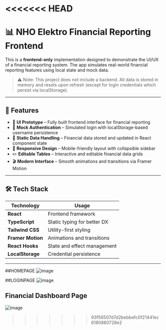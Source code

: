 <<<<<<< HEAD
=======
# 📊 NHO Elektro Financial Reporting Frontend

This is a **frontend-only** implementation designed to demonstrate the UI/UX of a financial reporting system. The app simulates real-world financial reporting features using local state and mock data.

> ⚠️ Note: This project does not include a backend. All data is stored in memory and resets upon refresh (except for login credentials which persist via localStorage).

---

## 🚀 Features

- 🎨 **UI Prototype** – Fully built frontend interface for financial reporting
- 🔐 **Mock Authentication** – Simulated login with localStorage-based username persistence
- 💾 **Static Data Handling** – Financial data stored and updated in React component state
- 📱 **Responsive Design** – Mobile-friendly layout with collapsible sidebar
- ✏️ **Editable Tables** – Interactive and editable financial data grids
- 🎬 **Modern Interface** – Smooth animations and transitions via Framer Motion

---

## 🛠️ Tech Stack

| Technology      | Usage                        |
|-----------------|------------------------------|
| **React**       | Frontend framework            |
| **TypeScript**  | Static typing for better DX   |
| **Tailwind CSS**| Utility-first styling         |
| **Framer Motion**| Animations and transitions   |
| **React Hooks** | State and effect management   |
| **LocalStorage**| Credential persistence      |
---------------------------------------------------

##HOMEPAGE 
![image](https://github.com/user-attachments/assets/acf4392b-7e3d-4160-96eb-1a2288b1d1e8)

##LOGINPAGE
![image](https://github.com/user-attachments/assets/19e4b13d-296c-477b-9caf-503692e88336)

## Financial Dashboard Page
![image](https://github.com/user-attachments/assets/900c0ad1-8935-4d96-a12c-a551ecffe5d1)


 
>>>>>>> 93f56507d7d2bebbefc0f21441ec6180880728e2
